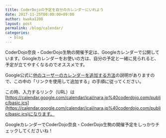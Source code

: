 ```yaml
---
title: CoderDojoの予定を自分のカレンダーにいれよう
date: 2017-11-25T00:00:00+09:00
author: kwaka1208
layout: post
permalink: /blog/calendar/
categories:
  - blog
---
```

CoderDojo奈良・CoderDojo生駒の開催予定は、Googleカレンダーで公開しています。Googleカレンダーをお使いの方は、自分の予定と一緒に見られると、予定が立てやすくなるのでオススメです。

Google公式に[他のユーザーのカレンダーを追加する方法](https://support.google.com/calendar/answer/37100?co=GENIE.Platform%3DDesktop&hl=ja)の説明がありますので、この中の「リンクを使用して追加する」の手順に従ってください。

この時、入力するリンク（URL）は[https://calendar.google.com/calendar/ical/nara.jp%40coderdojo.com/public/basic.ics](https://calendar.google.com/calendar/ical/nara.jp%40coderdojo.com/public/basic.ics)になります。

GoogleカレンダーでCoderDojo奈良・CoderDojo生駒の開催予定をしっかりチェックしてくださいね！